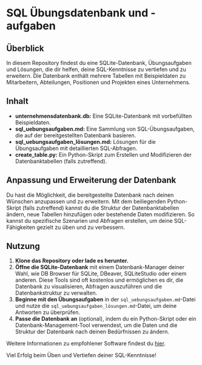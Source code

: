 
# SQL Übungsdatenbank und -aufgaben

## Überblick
In diesem Repository findest du eine SQLite-Datenbank, Übungsaufgaben und Lösungen, die dir helfen, deine SQL-Kenntnisse zu vertiefen und zu erweitern. Die Datenbank enthält mehrere Tabellen mit Beispieldaten zu Mitarbeitern, Abteilungen, Positionen und Projekten eines Unternehmens.

## Inhalt
- **unternehmensdatenbank.db:** Eine SQLite-Datenbank mit vorbefüllten Beispieldaten.
- **sql_uebungsaufgaben.md:** Eine Sammlung von SQL-Übungsaufgaben, die auf der bereitgestellten Datenbank basieren.
- **sql_uebungsaufgaben_lösungen.md:** Lösungen für die Übungsaufgaben mit detaillierten SQL-Abfragen.
- **create_table.py:** Ein Python-Skript zum Erstellen und Modifizieren der Datenbanktabellen (falls zutreffend).

## Anpassung und Erweiterung der Datenbank
Du hast die Möglichkeit, die bereitgestellte Datenbank nach deinen Wünschen anzupassen und zu erweitern. Mit dem beiliegenden Python-Skript (falls zutreffend) kannst du die Struktur der Datenbanktabellen ändern, neue Tabellen hinzufügen oder bestehende Daten modifizieren. So kannst du spezifische Szenarien und Abfragen erstellen, um deine SQL-Fähigkeiten gezielt zu üben und zu verbessern.

## Nutzung
1. **Klone das Repository oder lade es herunter.**
2. **Öffne die SQLite-Datenbank** mit einem Datenbank-Manager deiner Wahl, wie DB Browser für SQLite, DBeaver, SQLiteStudio oder einem anderen. Diese Tools sind oft kostenlos und ermöglichen es dir, die Datenbank zu visualisieren, Abfragen auszuführen und die Datenbankstruktur zu verwalten.
3. **Beginne mit den Übungsaufgaben** in der `sql_uebungsaufgaben.md`-Datei und nutze die `sql_uebungsaufgaben_lösungen.md`-Datei, um deine Antworten zu überprüfen.
4. **Passe die Datenbank an** (optional), indem du ein Python-Skript oder ein Datenbank-Management-Tool verwendest, um die Daten und die Struktur der Datenbank nach deinen Bedürfnissen zu ändern.

Weitere Informationen zu empfohlener Software findest du [hier](BEISPIELSOFTWARE.md).

Viel Erfolg beim Üben und Vertiefen deiner SQL-Kenntnisse!



